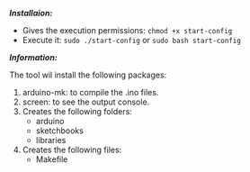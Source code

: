 __*Installaion:*__

- Gives the execution permissions: `chmod +x start-config`
- Execute it: `sudo ./start-config` or `sudo bash start-config`

__*Information:*__

 The tool wil install the following packages:
1. arduino-mk: to compile the .ino files.
2. screen: to see the output console.
3. Creates the following folders:
    - arduino
    - sketchbooks
    - libraries
4. Creates the following files:
    - Makefile

